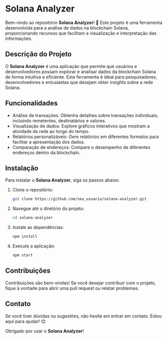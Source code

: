 
# Solana Analyzer 

Bem-vindo ao repositório **Solana Analyzer**! 🎉 Este projeto é uma ferramenta desenvolvida para a análise de dados na blockchain Solana, proporcionando recursos que facilitam a visualização e interpretação das informações.  

## Descrição do Projeto  
O **Solana Analyzer** é uma aplicação que permite que usuários e desenvolvedores possam explorar e analisar dados da blockchain Solana de forma intuitiva e eficiente. Esta ferramenta é ideal para pesquisadores, desenvolvedores e entusiastas que desejam obter insights sobre a rede Solana.  

## Funcionalidades  
- Análise de transações: Obtenha detalhes sobre transações individuais, incluindo remetentes, destinatários e valores.  
- Visualização de dados: Explore gráficos interativos que mostram a atividade da rede ao longo do tempo.  
- Relatórios personalizáveis: Gere relatórios em diferentes formatos para facilitar a apresentação dos dados.  
- Comparação de endereços: Compare o desempenho de diferentes endereços dentro da blockchain.  

## Instalação  
Para instalar o **Solana Analyzer**, siga os passos abaixo:  
1. Clone o repositório:  
   ```bash  
   git clone https://github.com/seu_usuario/solana-analyzer.git  
   ```  
2. Navegue até o diretório do projeto:  
   ```bash  
   cd solana-analyzer  
   ```  
3. Instale as dependências:  
   ```bash  
   npm install  
   ```  
4. Execute a aplicação:  
   ```bash  
   npm start  
   ```  

## Contribuições  
Contribuições são bem-vindas! Se você desejar contribuir com o projeto, fique à vontade para abrir uma pull request ou relatar problemas.  

## Contato  
Se você tiver dúvidas ou sugestões, não hesite em entrar em contato. Estou aqui para ajudar! 😊  

Obrigado por usar o **Solana Analyzer**!